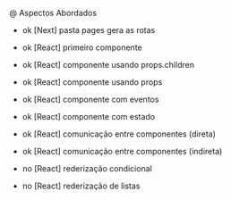 @ Aspectos Abordados

- ok [Next] pasta pages gera as rotas
- ok [React] primeiro componente
- ok [React] componente usando props.children
- ok [React] componente usando props
- ok [React] componente com eventos

- ok [React] componente com estado
- ok [React] comunicação entre componentes (direta)
- ok [React] comunicação entre componentes (indireta) 
- no [React] rederização condicional
- no [React] rederização de listas
